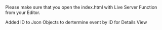 

Please make sure that you open the index.html with Live Server Function from your Editor.


Added ID to Json Objects to dertermine event by ID for Details View

